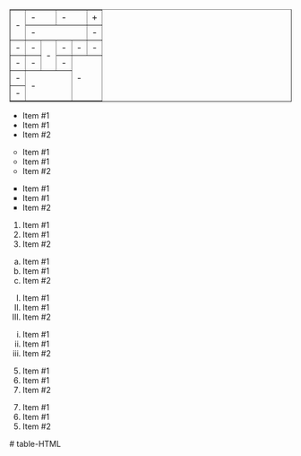 <html lang="en">

<head>
    <meta charset="UTF-8">
    <meta http-equiv="X-UA-Compatible" content="IE=edge">
    <meta name="viewport" content="width=device-width, initial-scale=1.0">
    <link rel="stylesheet" href="../HW 2/css/index2a.css">
    <title> (Table)</title>
</head>

<body>
    <table border="1" width="80%">
        <tr>
            <td rowspan="2">-</td>
            <td colspan="2">-</td>
            <td colspan="2">-</td>
            <td>+</td>
        </tr>
        <tr>
            <td colspan="4">-</td>
            <td>-</td>
        </tr>
        <tr>
            <td>-</td>
            <td>-</td>
            <td rowspan="2">-</td>
            <td>-</td>
            <td>-</td>
            <td>-</td>
        </tr>
        <tr>
            <td rowspan="2">-</td>
            <td>-</td>
            <td>-</td>
            <td colspan="3" rowspan="4">-</td>
        </tr>
        <tr>
            <td colspan="3" rowspan="3">-</td>
        </tr>
        <tr>
            <td>-</td>
        </tr>
        <tr>
            <td>-</td>
        </tr>
    </table>
</body>

</html>

 
<html>
  <head>

  </head>
    <body style="background-color: transparent;">
</body>
<ul>
<li> Item #1 </li>
<li> Item #1 </li>
<li> Item #2 </li>
</ul>
<ul style= list-style-type:circle;>
<li> Item #1 </li>
<li> Item #1 </li>
<li> Item #2 </li>
</ul>
<ul style= list-style-type:square;>
<li> Item #1 </li>
<li> Item #1 </li>
<li> Item #2 </li>
</ul>
<ol type='1'>
<li> Item #1 </li>
<li> Item #1 </li>
<li> Item #2 </li>
</ol>
<ol type="a">
<li> Item #1 </li>
<li> Item #1 </li>
<li> Item #2 </li>
</ol>
<ol type="I">
<li> Item #1 </li>
<li> Item #1 </li>
<li> Item #2 </li>
</ol>
<ol type="i">
<li> Item #1 </li>
<li> Item #1 </li>
<li> Item #2 </li>
</ol>
<ol type="1" start=5;>
<li> Item #1 </li>
<li> Item #1 </li>
<li> Item #2 </li>
</ol>
<ol reversed start="7">
<li> Item #1 </li>
<li> Item #1 </li>
<li> Item #2 </li>
</ol>
    # table-HTML
